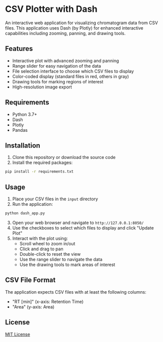 # CSV Plotter with Dash

An interactive web application for visualizing chromatogram data from CSV files. This application uses Dash (by Plotly) for enhanced interactive capabilities including zooming, panning, and drawing tools.

## Features

- Interactive plot with advanced zooming and panning
- Range slider for easy navigation of the data
- File selection interface to choose which CSV files to display
- Color-coded display (standard files in red, others in gray)
- Drawing tools for marking regions of interest
- High-resolution image export

## Requirements

- Python 3.7+
- Dash
- Plotly
- Pandas

## Installation

1. Clone this repository or download the source code
2. Install the required packages:

```bash
pip install -r requirements.txt
```

## Usage

1. Place your CSV files in the `input` directory
2. Run the application:

```bash
python dash_app.py
```

3. Open your web browser and navigate to `http://127.0.0.1:8050/`
4. Use the checkboxes to select which files to display and click "Update Plot"
5. Interact with the plot using:
   - Scroll wheel to zoom in/out
   - Click and drag to pan
   - Double-click to reset the view
   - Use the range slider to navigate the data
   - Use the drawing tools to mark areas of interest

## CSV File Format

The application expects CSV files with at least the following columns:
- "RT [min]" (x-axis: Retention Time)
- "Area" (y-axis: Area)

## License

[MIT License](LICENSE) 